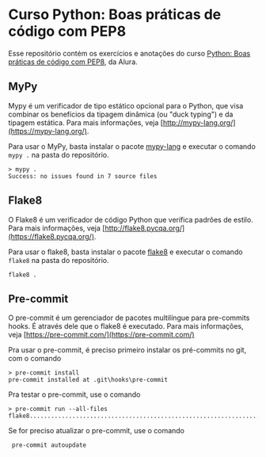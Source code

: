 # Curso Python: Boas práticas de código com PEP8

Esse repositório contém os exercícios e anotações do curso
[Python: Boas práticas de código com PEP8](https://cursos.alura.com.br/course/pep8-linters-python), da Alura.

## MyPy

Mypy é um verificador de tipo estático opcional para o Python, que visa combinar os benefícios da tipagem dinâmica
(ou "duck typing") e da tipagem estática. Para mais informações, veja [http://mypy-lang.org/](https://mypy-lang.org/).

Para usar o MyPy, basta instalar o pacote [mypy-lang](https://pypi.org/project/mypy-lang/) e executar o comando
`mypy .` na pasta do repositório.

```shell
> mypy .
Success: no issues found in 7 source files
```

## Flake8

O Flake8 é um verificador de código Python que verifica padrões de estilo. Para mais informações, veja
[http://flake8.pycqa.org/](https://flake8.pycqa.org/).

Para usar o flake8, basta instalar o pacote [flake8](https://pypi.org/project/flake8/) e executar o comando `flake8`
na pasta do repositório.

```shell
flake8 .
```

## Pre-commit

O pre-commit é um gerenciador de pacotes multilíngue para pre-commits hooks. É através dele que o flake8 é executado.
Para mais informações, veja [https://pre-commit.com/](https://pre-commit.com/)

Pra usar o pre-commit, é preciso primeiro instalar os pré-commits no git, com o comando

```shell
> pre-commit install
pre-commit installed at .git\hooks\pre-commit
```

Pra testar o pre-commit, use o comando

```shell
> pre-commit run --all-files
flake8...................................................................Passed
```

Se for preciso atualizar o pre-commit, use o comando

```shell
 pre-commit autoupdate
```

